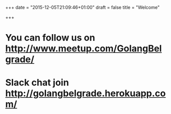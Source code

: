 +++
date = "2015-12-05T21:09:46+01:00"
draft = false
title = "Welcome"

+++
# You can follow us on http://www.meetup.com/GolangBelgrade/
# Slack chat join http://golangbelgrade.herokuapp.com/

[id]: http://www.meetup.com/GolangBelgrade/ "Meetup group"
[id]: http://golangbelgrade.herokuapp.com/ "Slack join"
